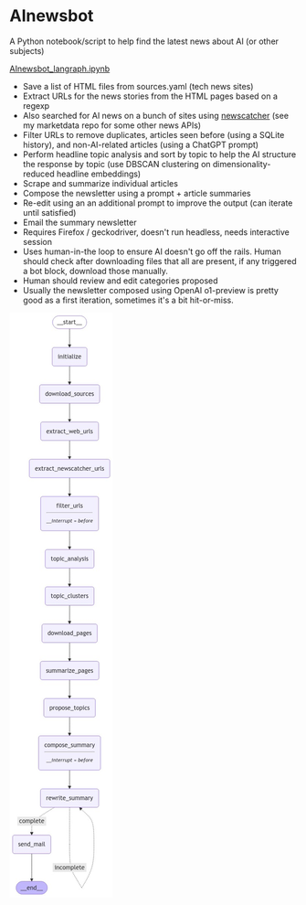 # AInewsbot
A Python notebook/script to help find the latest news about AI (or other subjects)

[AInewsbot_langraph.ipynb](https://github.com/druce/AInewsbot/blob/main/AInewsbot_langgraph.ipynb)

- Save a list of HTML files from sources.yaml (tech news sites)
- Extract URLs for the news stories from the HTML pages based on a regexp
- Also searched for AI news on a bunch of sites using [newscatcher](https://www.newscatcherapi.com/) (see my marketdata repo for some other news APIs)
- Filter URLs to remove duplicates, articles seen before (using a SQLite history), and non-AI-related articles (using a ChatGPT prompt)
- Perform headline topic analysis and sort by topic to help the AI structure the response by topic (use DBSCAN clustering on dimensionality-reduced headline embeddings)
- Scrape and summarize individual articles
- Compose the newsletter using a prompt + article summaries
- Re-edit using an an additional prompt to improve the output (can iterate until satisfied)
- Email the summary newsletter
- Requires Firefox / geckodriver, doesn't run headless, needs interactive session
- Uses human-in-the loop to ensure AI doesn't go off the rails. Human should check after downloading files that all are present, if any triggered a bot block, download those manually.
- Human should review and edit categories proposed
- Usually the newsletter composed using OpenAI o1-preview is pretty good as a first iteration, sometimes it's a bit hit-or-miss. 

![flowchart](https://github.com/druce/AInewsbot/blob/main/graph.jpeg?raw=true)
